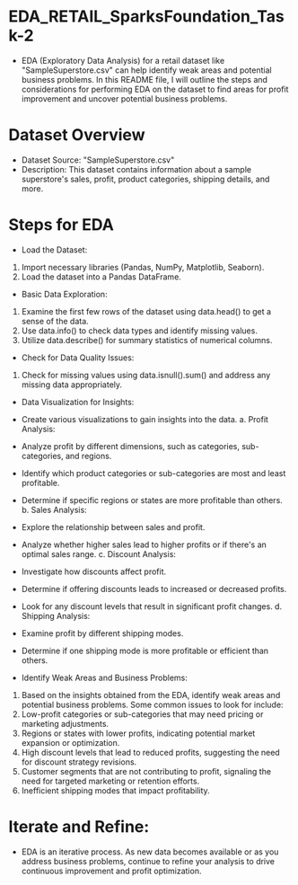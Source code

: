# EDA_RETAIL_SparksFoundation_Task-2
* EDA (Exploratory Data Analysis) for a retail dataset like "SampleSuperstore.csv" can help identify weak areas and potential business problems. In this README file, I will outline the steps and considerations for performing EDA on the dataset to find areas for profit improvement and uncover potential business problems.

# Dataset Overview
* Dataset Source: "SampleSuperstore.csv"
* Description: This dataset contains information about a sample superstore's sales, profit, product categories, shipping details, and more.

# Steps for EDA
* Load the Dataset:
1. Import necessary libraries (Pandas, NumPy, Matplotlib, Seaborn).
2. Load the dataset into a Pandas DataFrame.
   
* Basic Data Exploration:
1. Examine the first few rows of the dataset using data.head() to get a sense of the data.
2. Use data.info() to check data types and identify missing values.
3. Utilize data.describe() for summary statistics of numerical columns.
   
* Check for Data Quality Issues:
1. Check for missing values using data.isnull().sum() and address any missing data appropriately.

* Data Visualization for Insights:
* Create various visualizations to gain insights into the data.
a. Profit Analysis:
* Analyze profit by different dimensions, such as categories, sub-categories, and regions.
* Identify which product categories or sub-categories are most and least profitable.
* Determine if specific regions or states are more profitable than others.
b. Sales Analysis:
* Explore the relationship between sales and profit.
* Analyze whether higher sales lead to higher profits or if there's an optimal sales range.
c. Discount Analysis:
* Investigate how discounts affect profit.
* Determine if offering discounts leads to increased or decreased profits.
* Look for any discount levels that result in significant profit changes.
d. Shipping Analysis:
* Examine profit by different shipping modes.
* Determine if one shipping mode is more profitable or efficient than others.

* Identify Weak Areas and Business Problems:
1. Based on the insights obtained from the EDA, identify weak areas and potential business problems. Some common issues to look for include:
2. Low-profit categories or sub-categories that may need pricing or marketing adjustments.
3. Regions or states with lower profits, indicating potential market expansion or optimization.
4. High discount levels that lead to reduced profits, suggesting the need for discount strategy revisions.
5. Customer segments that are not contributing to profit, signaling the need for targeted marketing or retention efforts.
6. Inefficient shipping modes that impact profitability.

# Iterate and Refine:
* EDA is an iterative process. As new data becomes available or as you address business problems, continue to refine your analysis to drive continuous improvement and profit optimization.
